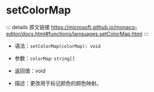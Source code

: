 # setColorMap
        
::: details 原文链接
https://microsoft.github.io/monaco-editor/docs.html#functions/languages.setColorMap.html
:::

- 语法：`setColorMap(colorMap): void`

- 参数：`colorMap`: `string[]`

- 返回值：void

- 描述：更改用于标记颜色的颜色映射。